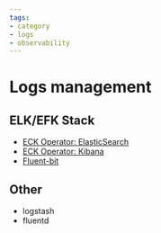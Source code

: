 ```yaml
---
tags:
- category
- logs
- observability
---
```


# Logs management

## ELK/EFK Stack

* [ECK Operator: ElasticSearch](./elastic/elastic-operator.md)
* [ECK Operator: Kibana](./kibana.md)
* [Fluent-bit](./fluentbit.md)

## Other

* logstash
* fluentd
